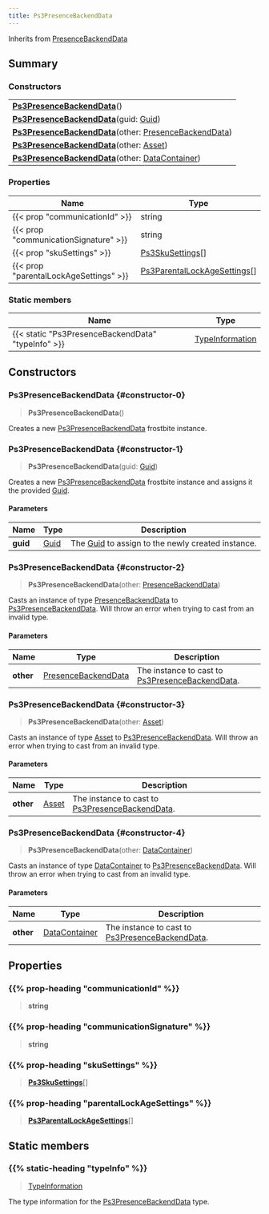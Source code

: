 ```yaml
---
title: Ps3PresenceBackendData
---
```


Inherits from 
[PresenceBackendData](/vext/ref/fb/presencebackenddata)

## Summary
### Constructors
| |
| ----------- |
| **[Ps3PresenceBackendData](#constructor-0)**() |
| **[Ps3PresenceBackendData](#constructor-1)**(guid: [Guid](/vext/ref/shared/class/guid)) |
| **[Ps3PresenceBackendData](#constructor-2)**(other: [PresenceBackendData](/vext/ref/fb/presencebackenddata)) |
| **[Ps3PresenceBackendData](#constructor-3)**(other: [Asset](/vext/ref/fb/asset)) |
| **[Ps3PresenceBackendData](#constructor-4)**(other: [DataContainer](/vext/ref/shared/class/datacontainer)) |

### Properties
| Name | Type |
| ---- | ---- |
| {{< prop "communicationId" >}} | string |
| {{< prop "communicationSignature" >}} | string |
| {{< prop "skuSettings" >}} | [Ps3SkuSettings](/vext/ref/fb/ps3skusettings)[] |
| {{< prop "parentalLockAgeSettings" >}} | [Ps3ParentalLockAgeSettings](/vext/ref/fb/ps3parentallockagesettings)[] |

### Static members
| Name | Type |
| ---- | ---- |
| {{< static "Ps3PresenceBackendData" "typeInfo" >}} | [TypeInformation](/vext/ref/shared/class/typeinformation) |

## Constructors
### Ps3PresenceBackendData {#constructor-0}
> **Ps3PresenceBackendData**()

Creates a new [Ps3PresenceBackendData](/vext/ref/fb/ps3presencebackenddata) frostbite instance.

### Ps3PresenceBackendData {#constructor-1}
> **Ps3PresenceBackendData**(guid: [Guid](/vext/ref/shared/class/guid))

Creates a new [Ps3PresenceBackendData](/vext/ref/fb/ps3presencebackenddata) frostbite instance and assigns it the provided [Guid](/vext/ref/shared/class/guid).

#### Parameters
| Name | Type | Description |
| ---- | ---- | ----------- |
| **guid** | [Guid](/vext/ref/shared/class/guid) | The [Guid](/vext/ref/shared/class/guid) to assign to the newly created instance. |

### Ps3PresenceBackendData {#constructor-2}
> **Ps3PresenceBackendData**(other: [PresenceBackendData](/vext/ref/fb/presencebackenddata))

Casts an instance of type [PresenceBackendData](/vext/ref/fb/presencebackenddata) to [Ps3PresenceBackendData](/vext/ref/fb/ps3presencebackenddata). Will throw an error when trying to cast from an invalid type.

#### Parameters
| Name | Type | Description |
| ---- | ---- | ----------- |
| **other** | [PresenceBackendData](/vext/ref/fb/presencebackenddata) | The instance to cast to [Ps3PresenceBackendData](/vext/ref/fb/ps3presencebackenddata). |

### Ps3PresenceBackendData {#constructor-3}
> **Ps3PresenceBackendData**(other: [Asset](/vext/ref/fb/asset))

Casts an instance of type [Asset](/vext/ref/fb/asset) to [Ps3PresenceBackendData](/vext/ref/fb/ps3presencebackenddata). Will throw an error when trying to cast from an invalid type.

#### Parameters
| Name | Type | Description |
| ---- | ---- | ----------- |
| **other** | [Asset](/vext/ref/fb/asset) | The instance to cast to [Ps3PresenceBackendData](/vext/ref/fb/ps3presencebackenddata). |

### Ps3PresenceBackendData {#constructor-4}
> **Ps3PresenceBackendData**(other: [DataContainer](/vext/ref/shared/class/datacontainer))

Casts an instance of type [DataContainer](/vext/ref/shared/class/datacontainer) to [Ps3PresenceBackendData](/vext/ref/fb/ps3presencebackenddata). Will throw an error when trying to cast from an invalid type.

#### Parameters
| Name | Type | Description |
| ---- | ---- | ----------- |
| **other** | [DataContainer](/vext/ref/shared/class/datacontainer) | The instance to cast to [Ps3PresenceBackendData](/vext/ref/fb/ps3presencebackenddata). |

## Properties
### {{% prop-heading "communicationId" %}}
> **string**

### {{% prop-heading "communicationSignature" %}}
> **string**

### {{% prop-heading "skuSettings" %}}
> **[Ps3SkuSettings](/vext/ref/fb/ps3skusettings)**[]

### {{% prop-heading "parentalLockAgeSettings" %}}
> **[Ps3ParentalLockAgeSettings](/vext/ref/fb/ps3parentallockagesettings)**[]

## Static members
### {{% static-heading "typeInfo" %}}
> [TypeInformation](/vext/ref/shared/class/typeinformation)

The type information for the [Ps3PresenceBackendData](/vext/ref/fb/ps3presencebackenddata) type.

